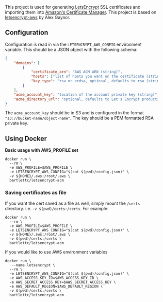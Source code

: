  This project is used for generating [LetsEncrypt](https://letsencrypt.org/) SSL certificates and importing them into [Amazon's Certificate Manager](https://aws.amazon.com/certificate-manager/). This project is based on [letsencrypt-aws](https://github.com/alex/letsencrypt-aws) by Alex Gaynor.

## Configuration
Configuration is read in via the `LETSENCRYPT_AWS_CONFIG`
environment variable. This should be a JSON object with the following schema:

```json
{
    "domains": [
        {
            "certificate_arn": "AWS ACM ARN (string)",
            "hosts": ["list of hosts you want on the certificate (strings)"],
            "key_type": "rsa or ecdsa, optional, defaults to rsa (string)"
        }
    ],
    "acme_account_key": "location of the account private key (string)",
    "acme_directory_url": "optional, defaults to Let's Encrypt production (string)"
}
```

The `acme_account_key` should be in S3 and is configured in the format `"s3://bucket-name/object-name"`. The key should be a PEM formatted RSA private key.

## Using Docker

**Basic usage with AWS_PROFILE set**

```
docker run \
  --rm \
  -e AWS_PROFILE=$AWS_PROFILE \
  -e LETSENCRYPT_AWS_CONFIG="$(cat $(pwd)/config.json)" \
  -v ${HOME}/.aws:/root/.aws \
  bartlettc/letsencrypt-acm
```

### Saving certificates as file

If you want the cert saved as a file as well, simply mount the `/certs` directory. i.e. `-v $(pwd)/certs:/certs`.  For example:

```
docker run \
  --rm \
  -e AWS_PROFILE=$AWS_PROFILE \
  -e LETSENCRYPT_AWS_CONFIG="$(cat $(pwd)/config.json)" \
  -v ${HOME}/.aws:/root/.aws \
  -v $(pwd)/certs:/certs \
  bartlettc/letsencrypt-acm
```

If you would like to use AWS environment variables

```
docker run \
   --name letsencrypt \
  --rm \
  -e LETSENCRYPT_AWS_CONFIG="$(cat $(pwd)/config.json)" \
  -e AWS_ACCESS_KEY_ID=$AWS_ACCESS_KEY_ID \
  -e AWS_SECRET_ACCESS_KEY=$AWS_SECRET_ACCESS_KEY \
  -e AWS_DEFAULT_REGION=$AWS_DEFAULT_REGION \
  -v $(pwd)/certs:/certs \
  bartlettc/letsencrypt-acm
```
